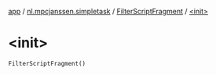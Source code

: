 [app](../../index.md) / [nl.mpcjanssen.simpletask](../index.md) / [FilterScriptFragment](index.md) / [&lt;init&gt;](.)

# &lt;init&gt;

`FilterScriptFragment()`
